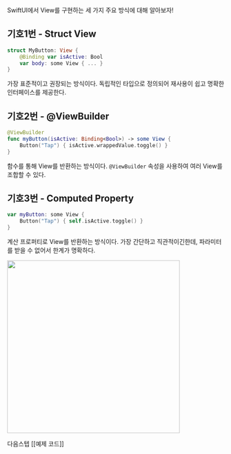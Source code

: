 
SwiftUI에서 View를 구현하는 세 가지 주요 방식에 대해 알아보자!

## 기호1번 - Struct View

```swift
struct MyButton: View {
    @Binding var isActive: Bool
    var body: some View { ... }
}
```

가장 표준적이고 권장되는 방식이다. 독립적인 타입으로 정의되어 재사용이 쉽고 명확한 인터페이스를 제공한다.

## 기호2번 - @ViewBuilder

```swift
@ViewBuilder
func myButton(isActive: Binding<Bool>) -> some View {
    Button("Tap") { isActive.wrappedValue.toggle() }
}
```

함수를 통해 View를 반환하는 방식이다. `@ViewBuilder` 속성을 사용하여 여러 View를 조합할 수 있다.

## 기호3번 - Computed Property

```swift
var myButton: some View {
    Button("Tap") { self.isActive.toggle() }
}
```

계산 프로퍼티로 View를 반환하는 방식이다. 가장 간단하고 직관적이긴한데, 파라미터를 받을 수 없어서 한계가 명확하다.

<img src="https://velog.velcdn.com/images/bishoe01/post/9a2b97b3-270e-4bb8-a2ba-c6541fd1a610/image.png" width=400/>

다음스텝  [[예제 코드]]